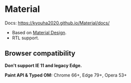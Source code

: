 # Material
Docs: https://kyouha2020.github.io/Material/docs/

* Based on [Material Design](https://material.io/).
* RTL support.

## Browser compatibility ##

**Don't support IE 11 and legacy Edge.**

**Paint API & Typed OM:** Chrome 66+, Edge 79+, Opera 53+
